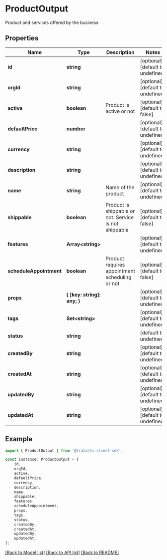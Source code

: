 # ProductOutput

Product and services offered by the business

## Properties

Name | Type | Description | Notes
------------ | ------------- | ------------- | -------------
**id** | **string** |  | [optional] [default to undefined]
**orgId** | **string** |  | [optional] [default to undefined]
**active** | **boolean** | Product is active or not | [optional] [default to false]
**defaultPrice** | **number** |  | [optional] [default to undefined]
**currency** | **string** |  | [optional] [default to undefined]
**description** | **string** |  | [optional] [default to undefined]
**name** | **string** | Name of the product | [optional] [default to undefined]
**shippable** | **boolean** | Product is shippable or not. Service is not shippable | [optional] [default to false]
**features** | **Array&lt;string&gt;** |  | [optional] [default to undefined]
**scheduleAppointment** | **boolean** | Product requires appointment scheduling or not | [optional] [default to false]
**props** | **{ [key: string]: any; }** |  | [optional] [default to undefined]
**tags** | **Set&lt;string&gt;** |  | [optional] [default to undefined]
**status** | **string** |  | [default to undefined]
**createdBy** | **string** |  | [optional] [default to undefined]
**createdAt** | **string** |  | [optional] [default to undefined]
**updatedBy** | **string** |  | [optional] [default to undefined]
**updatedAt** | **string** |  | [optional] [default to undefined]

## Example

```typescript
import { ProductOutput } from '@trata/ts-client-sdk';

const instance: ProductOutput = {
    id,
    orgId,
    active,
    defaultPrice,
    currency,
    description,
    name,
    shippable,
    features,
    scheduleAppointment,
    props,
    tags,
    status,
    createdBy,
    createdAt,
    updatedBy,
    updatedAt,
};
```

[[Back to Model list]](../README.md#documentation-for-models) [[Back to API list]](../README.md#documentation-for-api-endpoints) [[Back to README]](../README.md)
